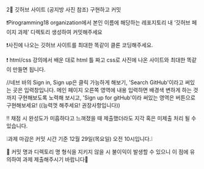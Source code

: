 2⃣  깃허브 사이트 (공지방 사진 참조) 구현하고 커밋

❗Pirogramming18 organization에서 본인 이름에 해당하는 레포지토리 내 ‘깃허브 페이지 과제’ 디렉토리 생성하여 커밋해주세요

❗사진에 나오는 깃허브 사이트를 최대한 똑같이 클론 코딩해주세요.

❗ html/css 강의에서 배운 대로 html 틀 짜고 css로 사진에 나온 사이트와 최대한 똑같이 만들면 됩니다.

//네브 바의 Sign in, Sign up은 클릭 가능하게 해보기, 'Search GitHub'이라고 써있는 곳은 입력창입니다. 메인 페이지 오른쪽 영역에 내용 입력하면 배경색 변하게 하는 것까지 구현해보도록 노력해 보시고, 'Sign up for gitHub'이라 써있는 영역은 버튼으로 구현해보세요! ((능력껏 해주세요! 권장사항입니다))

‼ 채점 시 완성도가 미흡하다고 느껴졌을 때 제출했더라도 지각 혹은 미제출 처리 될 수 있습니다.

❕과제 마감은 커밋 시간 기준 12월 29일(목요일) 오전 10시입니다.❕

🚨 커밋 명과 디렉토리 명 형식을 지키지 않을 시 불이익이 발생할 수 있으니 이 점에 유의하여 과제 제출해주시기 바랍니다🚨